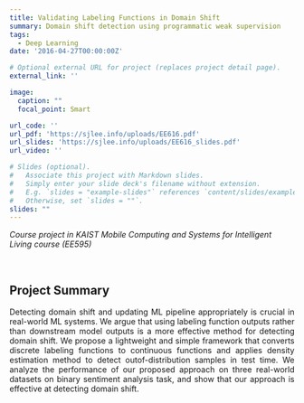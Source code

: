 ```yaml
---
title: Validating Labeling Functions in Domain Shift
summary: Domain shift detection using programmatic weak supervision
tags:
  - Deep Learning
date: '2016-04-27T00:00:00Z'

# Optional external URL for project (replaces project detail page).
external_link: ''

image:
  caption: ""
  focal_point: Smart

url_code: ''
url_pdf: 'https://sjlee.info/uploads/EE616.pdf'
url_slides: 'https://sjlee.info/uploads/EE616_slides.pdf'
url_video: ''

# Slides (optional).
#   Associate this project with Markdown slides.
#   Simply enter your slide deck's filename without extension.
#   E.g. `slides = "example-slides"` references `content/slides/example-slides.md`.
#   Otherwise, set `slides = ""`.
slides: ""
---
```

<i>Course project in KAIST Mobile Computing and Systems for Intelligent Living course (EE595)</i>

<br>

## Project Summary

<p style="text-align:justify">
Detecting domain shift and updating ML pipeline appropriately is crucial in real-world ML systems. We argue that using labeling function outputs rather than downstream model outputs is a more effective method for detecting domain shift. We propose a lightweight and simple framework that converts discrete labeling functions to continuous functions and applies density estimation method to detect outof-distribution samples in test time. We analyze the performance of our proposed approach on three real-world datasets on binary sentiment analysis task, and show that our approach is effective at detecting domain shift.
</p>